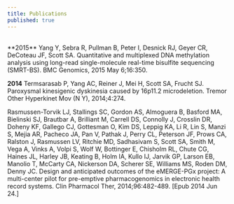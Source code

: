 ```yaml
---
title: Publications
published: true
---
```


<br>
**2015**
Yang Y, Sebra R, Pullman B, Peter I, Desnick RJ, Geyer CR, DeCoteau JF, Scott SA. Quantitative and multiplexed DNA methylation analysis using long-read single-molecule real-time bisulfite sequencing (SMRT-BS). BMC Genomics, 2015 May 6;16:350.

**2014**
Termsarasab P, Yang AC, Reiner J, Mei H, Scott SA, Frucht SJ. Paroxysmal kinesigenic dyskinesia caused by 16p11.2 microdeletion. Tremor Other Hyperkinet Mov (N Y), 2014;4:274. 

Rasmussen-Torvik LJ, Stallings SC, Gordon AS, Almoguera B, Basford MA, Bielinski SJ, Brautbar A, Brilliant M, Carrell DS, Connolly J, Crosslin DR, Doheny KF, Gallego CJ, Gottesman O, Kim DS, Leppig KA, Li R, Lin S, Manzi S, Mejia AR, Pacheco JA, Pan V, Pathak J, Perry CL, Peterson JF, Prows CA, Ralston J, Rasmussen LV, Ritchie MD, Sadhasivam S, Scott SA, Smith M, Vega A, Vinks A, Volpi S, Wolf W, Bottinger E, Chisholm RL, Chute CG, Haines JL, Harley JB, Keating B, Holm IA, Kullo IJ, Jarvik GP, Larson EB, Manolio T, McCarty CA, Nickerson DA, Scherer SE, Williams MS, Roden DM, Denny JC. Design and anticipated outcomes of the eMERGE-PGx project: A multi-center pilot for pre-emptive pharmacogenomics in electronic health record systems. Clin Pharmacol Ther, 2014;96:482-489. [Epub 2014 Jun 24.] 
